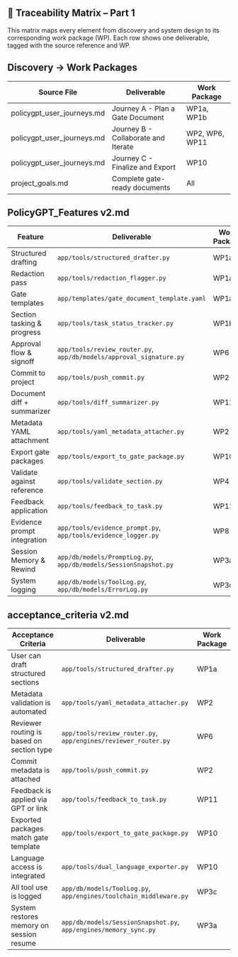 ## 🧭 Traceability Matrix – Part 1

This matrix maps every element from discovery and system design to its corresponding work package (WP). Each row shows one deliverable, tagged with the source reference and WP.

## Discovery → Work Packages
| Source File | Deliverable | Work Package |
|-------------|-------------|--------------|
| policygpt_user_journeys.md | Journey A - Plan a Gate Document | WP1a, WP1b |
| policygpt_user_journeys.md | Journey B - Collaborate and Iterate | WP2, WP6, WP11 |
| policygpt_user_journeys.md | Journey C - Finalize and Export | WP10 |
| project_goals.md | Complete gate-ready documents | All |

## PolicyGPT_Features v2.md
| Feature | Deliverable | Work Package |
|---------|-------------|--------------|
| Structured drafting | `app/tools/structured_drafter.py` | WP1a |
| Redaction pass | `app/tools/redaction_flagger.py` | WP1a |
| Gate templates | `app/templates/gate_document_template.yaml` | WP1a |
| Section tasking & progress | `app/tools/task_status_tracker.py` | WP1b |
| Approval flow & signoff | `app/tools/review_router.py`, `app/db/models/approval_signature.py` | WP6 |
| Commit to project | `app/tools/push_commit.py` | WP2 |
| Document diff + summarizer | `app/tools/diff_summarizer.py` | WP11 |
| Metadata YAML attachment | `app/tools/yaml_metadata_attacher.py` | WP2 |
| Export gate packages | `app/tools/export_to_gate_package.py` | WP10 |
| Validate against reference | `app/tools/validate_section.py` | WP4 |
| Feedback application | `app/tools/feedback_to_task.py` | WP11 |
| Evidence prompt integration | `app/tools/evidence_prompt.py`, `app/tools/evidence_logger.py` | WP8 |
| Session Memory & Rewind | `app/db/models/PromptLog.py`, `app/db/models/SessionSnapshot.py` | WP3a |
| System logging | `app/db/models/ToolLog.py`, `app/db/models/ErrorLog.py` | WP3c |

## acceptance_criteria v2.md
| Acceptance Criteria | Deliverable | Work Package |
|---------------------|-------------|--------------|
| User can draft structured sections | `app/tools/structured_drafter.py` | WP1a |
| Metadata validation is automated | `app/tools/yaml_metadata_attacher.py` | WP2 |
| Reviewer routing is based on section type | `app/tools/review_router.py`, `app/engines/reviewer_router.py` | WP6 |
| Commit metadata is attached | `app/tools/push_commit.py` | WP2 |
| Feedback is applied via GPT or link | `app/tools/feedback_to_task.py` | WP11 |
| Exported packages match gate template | `app/tools/export_to_gate_package.py` | WP10 |
| Language access is integrated | `app/tools/dual_language_exporter.py` | WP10 |
| All tool use is logged | `app/db/models/ToolLog.py`, `app/engines/toolchain_middleware.py` | WP3c |
| System restores memory on session resume | `app/db/models/SessionSnapshot.py`, `app/engines/memory_sync.py` | WP3a |